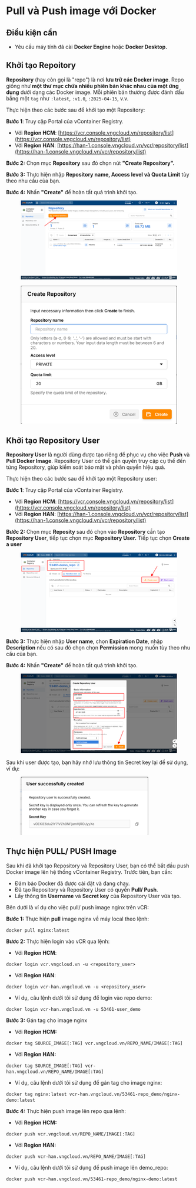 # Pull và Push image với Docker

## Điều kiện cần

* Yêu cầu máy tính đã cài **Docker Engine** hoặc **Docker Desktop.**

## Khởi tạo Repoitory

**Repository** (hay còn gọi là "repo") là nơi **lưu trữ các Docker image**. Repo giống như **một thư mục chứa nhiều phiên bản khác nhau của một ứng dụng** dưới dạng các Docker image. Mỗi phiên bản thường được đánh dấu bằng một `tag` như `:latest`, `:v1.0`, `:2025-04-15`, v.v.

Thực hiện theo các bước sau để khởi tạo một Repository:

**Bước 1**: Truy cập Portal của vContainer Registry.&#x20;

* Với **Region HCM**: [https://vcr.console.vngcloud.vn/repository/list](https://vcr.console.vngcloud.vn/repository/list)
* Với **Region HAN**: [https://han-1.console.vngcloud.vn/vcr/repository/list](https://han-1.console.vngcloud.vn/vcr/repository/list)

**Bước 2:** Chọn mục **Repository** sau đó chọn nút **"Create Repository".**&#x20;

**Bước 3:** Thực hiện nhập **Repository name, Access level và Quota Limit** tùy theo nhu cầu của bạn.

**Bước 4:** Nhấn **"Create"** để hoàn tất quá trình khởi tạo.

<figure><img src="../../.gitbook/assets/image (1059).png" alt=""><figcaption></figcaption></figure>

<figure><img src="../../.gitbook/assets/image (1060).png" alt="" width="518"><figcaption></figcaption></figure>

## Khởi tạo Repository User

**Repository User** là người dùng được tạo riêng để phục vụ cho việc **Push** và **Pull Docker Image**. Repository User có thể gắn quyền truy cập cụ thể đến từng Repository, giúp kiểm soát bảo mật và phân quyền hiệu quả.

Thực hiện theo các bước sau để khởi tạo một Repository user:

**Bước 1**: Truy cập Portal của vContainer Registry.&#x20;

* Với **Region HCM**: [https://vcr.console.vngcloud.vn/repository/list](https://vcr.console.vngcloud.vn/repository/list)
* Với **Region HAN**: [https://han-1.console.vngcloud.vn/vcr/repository/list](https://han-1.console.vngcloud.vn/vcr/repository/list)

**Bước 2:** Chọn mục **Reposity** sau đó chọn vào **Repository** cần tạo **Repository User**, tiếp tục chọn mục **Repository User.** Tiếp tục chọn **Create a user**

<figure><img src="../../.gitbook/assets/image (9) (1).png" alt=""><figcaption></figcaption></figure>

**Bước 3:** Thực hiện nhập **User name**, chọn **Expiration Date**, nhập **Description** nếu có sau đó chọn chọn **Permission** mong muốn tùy theo nhu cầu của bạn.

**Bước 4:** Nhấn **"Create"** để hoàn tất quá trình khởi tạo.

<figure><img src="../../.gitbook/assets/image (10) (1).png" alt=""><figcaption></figcaption></figure>

Sau khi user được tạo, bạn hãy nhớ lưu thông tin Secret key lại để sử dụng, ví dụ:

<figure><img src="../../.gitbook/assets/image (11) (1).png" alt="" width="346"><figcaption></figcaption></figure>

## Thực hiện PULL/ PUSH Image

Sau khi đã khởi tạo Repository và Repository User, bạn có thể bắt đầu push Docker image lên hệ thống vContainer Registry. Trước tiên, bạn cần:&#x20;

* Đảm bảo Docker đã được cài đặt và đang chạy.
* Đã tạo Repository và Repository User có quyền **Pull/ Push**.
* Lấy thông tin **Username** và **Secret key** của Repository User vừa tạo.

Bên dưới là ví dụ cho việc pull/ push image nginx trên vCR:

**Bước 1:** Thực hiện **pull** image nginx về máy local theo lệnh:

```docker
docker pull nginx:latest
```

**Bươc 2:** Thực hiện login vào vCR qua lệnh:

* Với **Region HCM**:

```docker
docker login vcr.vngcloud.vn -u <repository_user>
```

* Với **Region HAN**:

```docker
docker login vcr-han.vngcloud.vn -u <repository_user>
```

* Ví dụ, câu lệnh dưới tôi sử dụng để login vào repo demo:

```docker
docker login vcr-han.vngcloud.vn -u 53461-user_demo
```

**Bước 3:** Gán tag cho image nginx

* Với **Region HCM:**

```docker
docker tag SOURCE_IMAGE[:TAG] vcr.vngcloud.vn/REPO_NAME/IMAGE[:TAG]
```

* Với **Region HAN:**

```docker
docker tag SOURCE_IMAGE[:TAG] vcr-han.vngcloud.vn/REPO_NAME/IMAGE[:TAG]
```

* Ví dụ, câu lệnh dưới tôi sử dụng để gán tag cho image nginx:

```docker
docker tag nginx:latest vcr-han.vngcloud.vn/53461-repo_demo/nginx-demo:latest
```

**Bước 4:** Thực hiện push image lên repo qua lệnh:

* Với **Region HCM:**

```docker
docker push vcr.vngcloud.vn/REPO_NAME/IMAGE[:TAG]
```

* Với **Region HAN:**

```docker
docker push vcr-han.vngcloud.vn/REPO_NAME/IMAGE[:TAG]
```

* Ví dụ, câu lệnh dưới tôi sử dụng để push image lên demo\_repo:

```docker
docker push vcr-han.vngcloud.vn/53461-repo_demo/nginx-demo:latest
```
